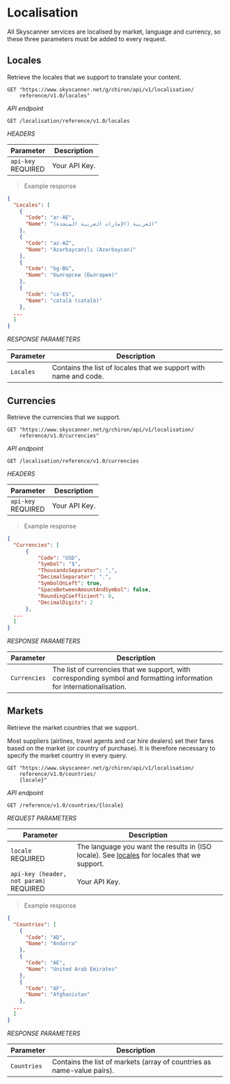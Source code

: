 # Localisation

All Skyscanner services are localised by market, language and currency, so these three parameters must be added to every request.

## Locales

Retrieve the locales that we support to translate your content.

```shell
GET "https://www.skyscanner.net/g/chiron/api/v1/localisation/
    reference/v1.0/locales"
```

*API endpoint*

`GET /localisation/reference/v1.0/locales`



*HEADERS*

| Parameter | Description |
| --------- | ------- |
| ```api-key``` <br><span class="required">REQUIRED</span> | Your API Key. |

> Example response

```json
{
  "Locales": [
    {
      "Code": "ar-AE",
      "Name": "العربية (الإمارات العربية المتحدة)"
    },
    {
      "Code": "az-AZ",
      "Name": "Azərbaycan­ılı (Azərbaycan)"
    },
    {
      "Code": "bg-BG",
      "Name": "български (България)"
    },
    {
      "Code": "ca-ES",
      "Name": "català (català)"
    },
  ...
  ]
}
```


*RESPONSE PARAMETERS*

| Parameter | Description |
| --- | --- |
| ```Locales``` | Contains the list of locales that we support with name and code. |


## Currencies

Retrieve the currencies that we support.

```shell
GET "https://www.skyscanner.net/g/chiron/api/v1/localisation/
    reference/v1.0/currencies"
```
*API endpoint*

`GET /localisation/reference/v1.0/currencies`


*HEADERS*

Parameter | Description |
--------- | ------- |
```api-key``` <br><span class="required">REQUIRED</span> | Your API Key. |

> Example response

```json
{
  "Currencies": [
      {
          "Code": "USD",
          "Symbol": "$",
          "ThousandsSeparator": ",",
          "DecimalSeparator": ".",
          "SymbolOnLeft": true,
          "SpaceBetweenAmountAndSymbol": false,
          "RoundingCoefficient": 0,
          "DecimalDigits": 2
      },
  ...
  ]
}
```


*RESPONSE PARAMETERS*

| Parameter | Description |
| --- | --- |
| ```Currencies``` | The list of currencies that we support, with corresponding symbol and formatting information for internationalisation. |


## Markets

Retrieve the market countries that we support.

Most suppliers (airlines, travel agents and car hire dealers) set their fares based on the market (or country of purchase). It is therefore necessary to specify the market country in every query.

```shell
GET "https://www.skyscanner.net/g/chiron/api/v1/localisation/
    reference/v1.0/countries/
    {locale}"
```

*API endpoint*

`GET /reference/v1.0/countries/{locale}`


*REQUEST PARAMETERS*

| Parameter | Description |
| --------- | ------- |
| ```locale``` <br><span class="required">REQUIRED</span> | The language you want the results in (ISO locale). See [locales](#locales) for locales that we support. |
| ```api-key (header, not param)``` <br><span class="required">REQUIRED</span> | Your API Key. |

> Example response

```json
{
  "Countries": [
    {
      "Code": "AD",
      "Name": "Andorra"
    },
    {
      "Code": "AE",
      "Name": "United Arab Emirates"
    },
    {
      "Code": "AF",
      "Name": "Afghanistan"
    },
  ...
  ]
}
```


*RESPONSE PARAMETERS*

| Parameter | Description |
| --- | --- |
| ```Countries``` | Contains the list of markets (array of countries as name-value pairs). |
